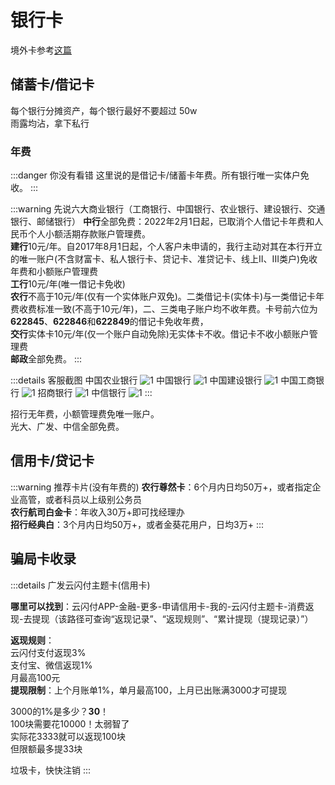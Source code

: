 # 银行卡

境外卡参考[这篇](../trip/card)

## 储蓄卡/借记卡

每个银行分摊资产，每个银行最好不要超过 50w  
雨露均沾，拿下私行

### 年费

:::danger 你没有看错
这里说的是借记卡/储蓄卡年费。所有银行唯一实体户免收。
:::

:::warning 先说六大商业银行（工商银行、中国银行、农业银行、建设银行、交通银行、邮储银行）
**中行**全部免费：2022年2月1日起，已取消个人借记卡年费和人民币个人小额活期存款账户管理费。  
**建行**10元/年。自2017年8月1日起，个人客户未申请的，我行主动对其在本行开立的唯一账户(不含财富卡、私人银行卡、贷记卡、准贷记卡、线上II、III类户)免收年费和小额账户管理费  
**工行**10元/年(唯一借记卡免收)  
**农行**不高于10元/年(仅有一个实体账户双免)。二类借记卡(实体卡)与一类借记卡年费收费标准一致(不高于10元/年)，二、三类电子账户均不收年费。卡号前六位为**622845**、**622846**和**622849**的借记卡免收年费，  
**交行**实体卡10元/年(仅一个账户自动免除)无实体卡不收。借记卡不收小额账户管理费  
**邮政**全部免费。
:::

:::details 客服截图
中国农业银行
![1](/img/card/annual_fee/debit/abc.jpg)
中国银行
![1](/img/card/annual_fee/debit/boc.jpg)
中国建设银行
![1](/img/card/annual_fee/debit/ccb.jpg)
中国工商银行
![1](/img/card/annual_fee/debit/icbc.jpg)
招商银行
![1](/img/card/annual_fee/debit/cmb.jpg)
中信银行
![1](/img/card/annual_fee/debit/cncb.jpg)
:::

招行无年费，小额管理费免唯一账户。  
光大、广发、中信全部免费。

## 信用卡/贷记卡

:::warning 推荐卡片(没有年费的)
**农行尊然卡**：6个月内日均50万+，或者指定企业高管，或者科员以上级别公务员  
**农行航司白金卡**：年收入30万+即可找经理办  
**招行经典白**：3个月内日均50万+，或者金葵花用户，日均3万+
:::

## 骗局卡收录

:::details 广发云闪付主题卡(信用卡)

**哪里可以找到**：云闪付APP-金融-更多-申请信用卡-我的-云闪付主题卡-消费返现-去提现（该路径可查询“返现记录”、“返现规则”、“累计提现（提现记录）”）

**返现规则**：  
云闪付支付返现3%  
支付宝、微信返现1%  
月最高100元  
**提现限制**：上个月账单1%，单月最高100，上月已出账满3000才可提现  

3000的1%是多少？**30**！  
100块需要花10000！太弱智了  
实际花3333就可以返现100块  
但限额最多提33块  

垃圾卡，快快注销
:::
